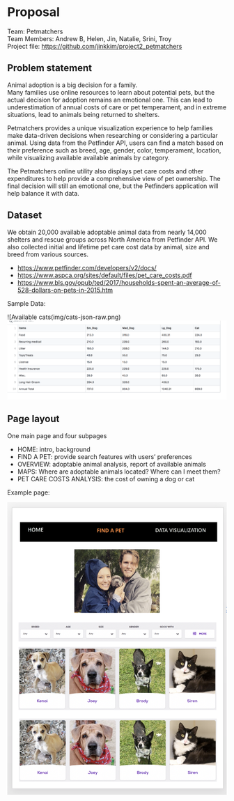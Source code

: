# Proposal #
Team: Petmatchers  
Team Members: Andrew B, Helen, Jin, Natalie, Srini, Troy  
Project file: https://github.com/jinkkim/project2_petmatchers

## Problem statement ##
Animal adoption is a big decision for a family.  
Many families use online resources to learn about potential pets, but the actual decision for adoption remains an emotional one. This can lead to underestimation of annual costs of care or pet temperament, and in extreme situations, lead to animals being returned to shelters.

Petmatchers provides a unique visualization experience to help families make data-driven decisions when researching or considering a particular animal. Using data from the Petfinder API, users can find a match based on their preference such as breed, age, gender, color, temperament, location, while visualizing available available animals by category. 

The Petmatchers online utility also displays pet care costs and other expenditures to help provide a comprehensive view of pet ownership. The final decision will still an emotional one, but the Petfinders application will help balance it with data.

## Dataset ##
We obtain 20,000 available adoptable animal data from nearly 14,000 shelters and rescue groups across North America from Petfinder API. We also collected initial and lifetime pet care cost data by animal, size and breed from various sources.
 - https://www.petfinder.com/developers/v2/docs/
 - https://www.aspca.org/sites/default/files/pet_care_costs.pdf
 - https://www.bls.gov/opub/ted/2017/households-spent-an-average-of-528-dollars-on-pets-in-2015.htm

Sample Data:

![Available cats(img/cats-json-raw.png)
![Cost of ownership](img/costs.png)


## Page layout ##
One main page and four subpages
-	HOME: intro, background
-	FIND A PET: provide search features with users’ preferences
-	OVERVIEW: adoptable animal analysis, report of available animals
-	MAPS: Where are adoptable animals located? Where can I meet them?
-	PET CARE COSTS ANALYSIS: the cost of owning a dog or cat

Example page:


![Not a wireframe](img/wireframe.png)
